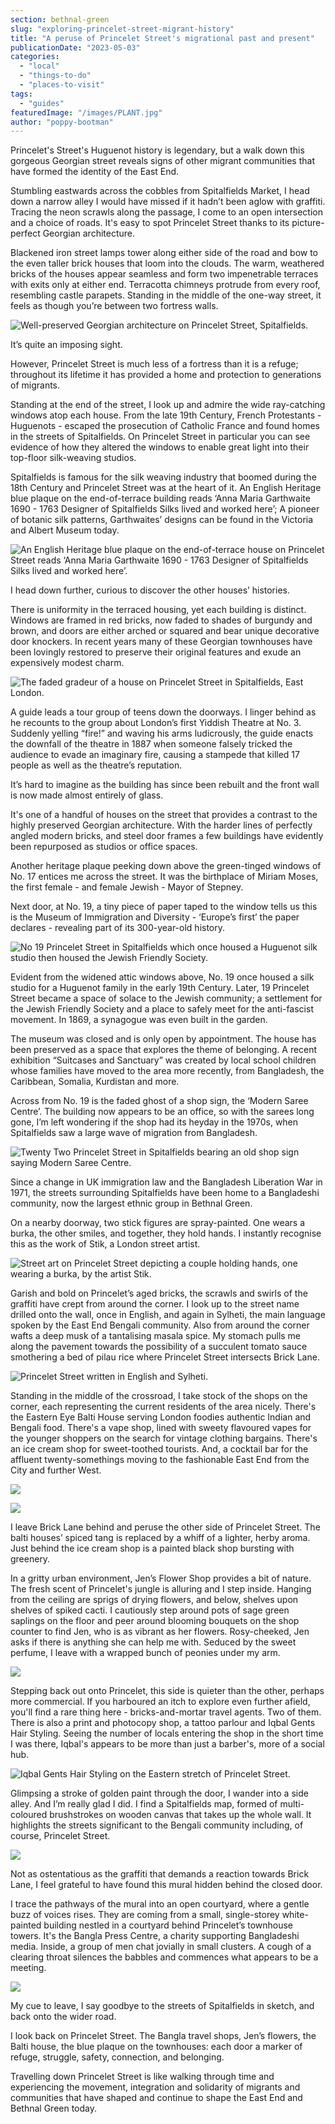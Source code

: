 ```yaml
---
section: bethnal-green
slug: "exploring-princelet-street-migrant-history"
title: "A peruse of Princelet Street's migrational past and present"
publicationDate: "2023-05-03"
categories: 
  - "local"
  - "things-to-do"
  - "places-to-visit"
tags: 
  - "guides"
featuredImage: "/images/PLANT.jpg"
author: "poppy-bootman"
---
```


Princelet's Street's Huguenot history is legendary, but a walk down this gorgeous Georgian street reveals signs of other migrant communities that have formed the identity of the East End.

Stumbling eastwards across the cobbles from Spitalfields Market, I head down a narrow alley I would have missed if it hadn’t been aglow with graffiti. Tracing the neon scrawls along the passage, I come to an open intersection and a choice of roads. It's easy to spot Princelet Street thanks to its picture-perfect Georgian architecture.

Blackened iron street lamps tower along either side of the road and bow to the even taller brick houses that loom into the clouds. The warm, weathered bricks of the houses appear seamless and form two impenetrable terraces with exits only at either end. Terracotta chimneys protrude from every roof, resembling castle parapets. Standing in the middle of the one-way street, it feels as though you’re between two fortress walls.

![Well-preserved Georgian architecture on Princelet Street, Spitalfields.](/images/STREET-OVERVIEW-1024x768.jpg)

It’s quite an imposing sight. 

However, Princelet Street is much less of a fortress than it is a refuge; throughout its lifetime it has provided a home and protection to generations of migrants.

Standing at the end of the street, I look up and admire the wide ray-catching windows atop each house. From the late 19th Century, French Protestants - Huguenots - escaped the prosecution of Catholic France and found homes in the streets of Spitalfields. On Princelet Street in particular you can see evidence of how they altered the windows to enable great light into their top-floor silk-weaving studios.

Spitalfields is famous for the silk weaving industry that boomed during the 18th Century and Princelet Street was at the heart of it. An English Heritage blue plaque on the end-of-terrace building reads ‘Anna Maria Garthwaite 1690 - 1763 Designer of Spitalfields Silks lived and worked here’; A pioneer of botanic silk patterns, Garthwaites’ designs can be found in the Victoria and Albert Museum today.

![An English Heritage blue plaque on the end-of-terrace house on Princelet  Street reads ‘Anna Maria Garthwaite 1690 - 1763 Designer of Spitalfields Silks lived and worked here’.](/images/BLUE-PLAQUE-1024x768.jpg)

I head down further, curious to discover the other houses’ histories.

There is uniformity in the terraced housing, yet each building is distinct. Windows are framed in red bricks, now faded to shades of burgundy and brown, and doors are either arched or squared and bear unique decorative door knockers. In recent years many of these Georgian townhouses have been lovingly restored to preserve their original features and exude an expensively modest charm.

![The faded gradeur of a house on Princelet Street in Spitalfields, East London.](/images/RED-STUCCO-1024x768.jpg)

A guide leads a tour group of teens down the doorways. I linger behind as he recounts to the group about London’s first Yiddish Theatre at No. 3. Suddenly yelling “fire!” and waving his arms ludicrously, the guide enacts the downfall of the theatre in 1887 when someone falsely tricked the audience to evade an imaginary fire, causing a stampede that killed 17 people as well as the theatre’s reputation.

It’s hard to imagine as the building has since been rebuilt and the front wall is now made almost entirely of glass.

It's one of a handful of houses on the street that provides a contrast to the highly preserved Georgian architecture. With the harder lines of perfectly angled modern bricks, and steel door frames a few buildings have evidently been repurposed as studios or office spaces.

Another heritage plaque peeking down above the green-tinged windows of No. 17 entices me across the street. It was the birthplace of Miriam Moses, the first female - and female Jewish - Mayor of Stepney.

Next door, at No. 19, a tiny piece of paper taped to the window tells us this is the Museum of Immigration and Diversity - ‘Europe’s first’ the paper declares - revealing part of its 300-year-old history.

![No 19 Princelet Street in Spitalfields which once housed a Huguenot silk studio then housed the Jewish Friendly Society.](/images/19-PRINCELET-1024x768.jpg)

Evident from the widened attic windows above, No. 19 once housed a silk studio for a Huguenot family in the early 19th Century. Later, 19 Princelet Street became a space of solace to the Jewish community; a settlement for the Jewish Friendly Society and a place to safely meet for the anti-fascist movement. In 1869, a synagogue was even built in the garden.

The museum was closed and is only open by appointment. The house has been preserved as a space that explores the theme of belonging. A recent exhibition “Suitcases and Sanctuary” was created by local school children whose families have moved to the area more recently, from Bangladesh, the Caribbean, Somalia, Kurdistan and more.

Across from No. 19 is the faded ghost of a shop sign, the ‘Modern Saree Centre’. The building now appears to be an office, so with the sarees long gone, I’m left wondering if the shop had its heyday in the 1970s, when Spitalfields saw a large wave of migration from Bangladesh.

![Twenty Two Princelet Street in Spitalfields bearing an old shop sign saying Modern Saree Centre.](/images/SAREE-1024x768.jpg)

Since a change in UK immigration law and the Bangladesh Liberation War in 1971, the streets surrounding Spitalfields have been home to a Bangladeshi community, now the largest ethnic group in Bethnal Green. 

On a nearby doorway, two stick figures are spray-painted. One wears a burka, the other smiles, and together, they hold hands. I instantly recognise this as the work of Stik, a London street artist.

![Street art on Princelet Street depicting a couple holding hands, one wearing a burka, by the artist Stik.](/images/STIK-1024x768.jpg)

Garish and bold on Princelet’s aged bricks, the scrawls and swirls of the graffiti have crept from around the corner. I look up to the street name drilled onto the wall, once in English, and again in Sylheti, the main language spoken by the East End Bengali community. Also from around the corner wafts a deep musk of a tantalising masala spice. My stomach pulls me along the pavement towards the possibility of a succulent tomato sauce smothering a bed of pilau rice where Princelet Street intersects Brick Lane.

![Princelet Street written in English and Sylheti.](/images/SIGN-1024x768.jpg)

Standing in the middle of the crossroad, I take stock of the shops on the corner, each representing the current residents of the area nicely. There's the Eastern Eye Balti House serving London foodies authentic Indian and Bengali food. There's a vape shop, lined with sweety flavoured vapes for the younger shoppers on the search for vintage clothing bargains. There's an ice cream shop for sweet-toothed tourists. And, a cocktail bar for the affluent twenty-somethings moving to the fashionable East End from the City and further West.

![](/images/VAPE-1024x768.jpg)

![](/images/DESSERTS-1024x768.jpg)

I leave Brick Lane behind and peruse the other side of Princelet Street. The balti houses’ spiced tang is replaced by a whiff of a lighter, herby aroma. Just behind the ice cream shop is a painted black shop bursting with greenery. 

In a gritty urban environment, Jen’s Flower Shop provides a bit of nature. The fresh scent of Princelet's jungle is alluring and I step inside. Hanging from the ceiling are sprigs of drying flowers, and below, shelves upon shelves of spiked cacti. I cautiously step around pots of sage green saplings on the floor and peer around blooming bouquets on the shop counter to find Jen, who is as vibrant as her flowers. Rosy-cheeked, Jen asks if there is anything she can help me with. Seduced by the sweet perfume, I leave with a wrapped bunch of peonies under my arm.

![](/images/JENS-1024x768.jpg)

Stepping back out onto Princelet, this side is quieter than the other, perhaps more commercial. If you harboured an itch to explore even further afield, you'll find a rare thing here - bricks-and-mortar travel agents. Two of them. There is also a print and photocopy shop, a tattoo parlour and Iqbal Gents Hair Styling. Seeing the number of locals entering the shop in the short time I was there, Iqbal's appears to be more than just a barber's, more of a social hub.

![Iqbal Gents Hair Styling on the Eastern stretch of Princelet Street.](/images/BARBERS-1024x768.jpg)

Glimpsing a stroke of golden paint through the door, I wander into a side alley. And I’m really glad I did. I find a Spitalfields map, formed of multi-coloured brushstrokes on wooden canvas that takes up the whole wall. It highlights the streets significant to the Bengali community including, of course, Princelet Street.

![](/images/MURAL2-1024x576.jpg)

Not as ostentatious as the graffiti that demands a reaction towards Brick Lane, I feel grateful to have found this mural hidden behind the closed door. 

I trace the pathways of the mural into an open courtyard, where a gentle buzz of voices rises. They are coming from a small, single-storey white-painted building nestled in a courtyard behind Princelet’s townhouse towers. It's the Bangla Press Centre, a charity supporting Bangladeshi media. Inside, a group of men chat jovially in small clusters. A cough of a clearing throat silences the babbles and commences what appears to be a meeting.

![](/images/PRESS-CLUB-1024x576.jpg)

My cue to leave, I say goodbye to the streets of Spitalfields in sketch, and back onto the wider road.

I look back on Princelet Street. The Bangla travel shops, Jen’s flowers, the Balti house, the blue plaque on the townhouses: each door a marker of refuge, struggle, safety, connection, and belonging.

Travelling down Princelet Street is like walking through time and experiencing the movement, integration and solidarity of migrants and communities that have shaped and continue to shape the East End and Bethnal Green today.
